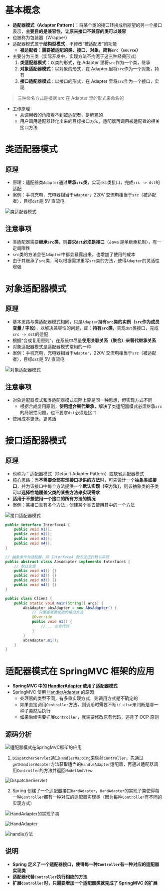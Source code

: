 # 基本概念

- **适配器模式（Adapter Pattern）**：将某个类的接口转换成所期望的另一个接口表示，**主要目的是兼容性，让原来接口不兼容的类可以兼容**
- 也被称为包装器（Wrapper）
- 适配器模式属于**结构型模式**，不修改“被适配者”的功能
  - **被适配者：需要被适配的类、接口、对象，简称`src`（`source`）**
- 主要分为三类（实际开发中，实现方法不拘泥于这三种经典形式）
  1. **类适配器模式**：以类的形式，在 Adapter 里将`src`作为一个类，继承
  2. **对象适配器模式**：以对象的形式，在 Adapter 里将`src`作为一个对象，持有
  3. **接口适配器模式**：以接口的形式，在 Adapter 里将`src`作为一个接口，实现

> 三种命名方式是根据 src 在 Adapter 里的形式来命名的

- 工作原理
  - 从调用者的角度看不到被适配者，是解耦的
  - 用户调用适配器转化出来的目标接口方法，适配器再调用被适配者的相关接口方法

# 类适配器模式

## 原理

- 原理：适配器类`Adapter`通过**继承`src`类**，实现`dst`类接口，完成`src -> dst`的适配
- 案例：手机充电，充电器相当于`Adapter`，220V 交流电相当于`src`（被适配者），目标`dst`是 5V 直流电

![类适配器模式](pics/image-20211118214214883.png)

## 注意事项

- 类适配器需要**继承`src`类**，则**要求`dst`必须是接口**（Java 是单继承机制），有一定局限性
- `src`类的方法会在`Adapter`中都会暴露出来，也增加了使用的成本
- 由于其继承了`src`类，可以根据需求重写`src`类的方法，使得`Adapter`的灵活性增强

# 对象适配器模式

## 原理

- 基本思路与类适配器模式相同，只是`Adapter`**持有`src`类的实例（`src`作为成员变量 / 字段）**，以解决兼容性的问题，即：**持有`src`类**，实现`dst`类接口，完成`src -> dst`的适配
- 根据“合成复用原则”，在系统中尽量**使用关联关系（聚合）来替代继承关系**
- 对象适配器模式是适配器模式常用的一种
- 案例：手机充电，充电器相当于`Adapter`，220V 交流电相当于`src`（被适配者），目标`dst`是 5V 直流电

![对象适配器模式](pics/image-20211118215019789.png)

## 注意事项

- 对象适配器模式和类适配器模式实际上算是同一种思想，但实现方式不同
  - 根据合成复用原则，**使用组合替代继承**，解决了类适配器模式必须继承`src`的局限性问题，也不要求`dst`必须是接口
- 使用成本更低，更灵活

# 接口适配器模式

## 原理

- 也称为：适配器模式（Default Adapter Pattern）或缺省适配器模式
- 核心思路：当**不需要全部实现接口提供的方法**时，可先设计一个**抽象类或接口**，并为该接口中每个方法提供一个**默认实现（空方法）**，则该抽象类的子类可以**选择性地覆盖父类的某些方法来实现需求**
- **适用于不想使用一个接口的所有方法的情况**
- 案例：某接口具有多个方法，创建某个类去使用其中的一个方法

![接口适配器模式](pics/image-20211118220224720.png)

```java
public interface Interface4 {
    public void m1();
    public void m2();
    public void m3();
    public void m4();
}
```

```java
// 抽象类作为适配器，将 Interface4 的方法进行默认实现
public abstract class AbsAdapter implements Interface4 {
    // 默认实现
    public void m1() {}
    public void m2() {}
    public void m3() {}
    public void m4() {}
}
```

```java
public class Client {
    public static void main(String[] args) {
        AbsAdapter absAdapter = new AbsAdapter() {
            // 只覆盖需要使用的接口方法
            @Override
            public void m1() {
                //... 业务代码
            }
        }
        absAdapter.m1();
    }
}
```

# 适配器模式在 SpringMVC 框架的应用

- **SpringMVC 中的 [HandlerAdapter](/SSM框架/SpringMVC?id=springmvc-组件解析-1) 使用了适配器模式**
- SpringMVC 使用 [HandlerAdapter](/SSM框架/SpringMVC?id=springmvc-组件解析-1) 的原因
  - 处理器的类型不同，有多重实现方式，则调用方式是不确定的
  - 如果直接调用`Controller`方法，则调用时需要不断`if-else`来判断是哪一种子类然后执行
  - 如果后续需要扩展`Controller`，就需要修改原有代码，违背了 OCP 原则

## 源码分析

![适配器模式在SpringMVC框架的应用](pics/image-20211118223046909.png)

1. `DispatcherServlet`通过`HandlerMapping`来映射`Controller`，先通过`getHandlerAdapter`方法获取适当的`HandleAdapter`适配器，再通过适配器调用`Controller`的方法并返回`ModelAndView`

![DispatcherServlet](pics/image-20211118224214475.png)

2. Spring 创建了一个适配器接口`HandAdapter`，`HandAdapter`的实现子类使得每一种`Controller`都有一种对应的适配器实现类（因为每种`Controller`有不同的实现方式）

![HandAdapter的实现子类](pics/image-20211118224313345.png)

![HandAdapter](pics/image-20211118224404280.png)

![handle方法](pics/image-20211118224433850.png)

## 说明

- **Spring 定义了一个适配器接口，使得每一种`Controller`有一种对应的适配器实现类**
- **适配器代替`Controller`执行相应的方法**
- **扩展`Controller`时，只需要增加一个适配器类就完成了 SpringMVC 的扩展**
